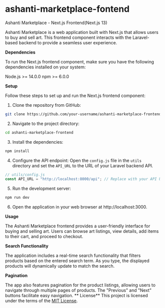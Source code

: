 # ashanti-marketplace-fontend

Ashanti Marketplace - Next.js Frontend(Next.js 13)

Ashanti Marketplace is a web application built with Next.js that allows users to buy and sell art. This frontend component interacts with the Laravel-based backend to provide a seamless user experience.

**Dependencies**

To run the Next.js frontend component, make sure you have the following dependencies installed on your system:

Node.js >= 14.0.0
npm >= 6.0.0


**Setup**


Follow these steps to set up and run the Next.js frontend component:

1. Clone the repository from GitHub:

```bash
git clone https://github.com/your-username/ashanti-marketplace-frontend.git
```

2. Navigate to the project directory:

```bash
cd ashanti-marketplace-frontend
```

3. Install the dependencies:

```bash
npm install
```

4. Configure the API endpoint:
   Open the `config.js` file in the `utils` directory and set the `API_URL` to the URL of your Laravel backend API.

```javascript
// utils/config.js
const API_URL = "http://localhost:8000/api"; // Replace with your API URL
```

5. Run the development server:

```bash
npm run dev
```

6. Open the application in your web browser at http://localhost:3000.

**Usage**

The Ashanti Marketplace frontend provides a user-friendly interface for buying and selling art. Users can browse art listings, view details, add items to their cart, and proceed to checkout.

**Search Functionality**

The application includes a real-time search functionality that filters products based on the entered search term. As you type, the displayed products will dynamically update to match the search.

**Pagination**

The app also features pagination for the product listings, allowing users to navigate through multiple pages of products. The "Previous" and "Next" buttons facilitate easy navigation.
**
License**
This project is licensed under the terms of the [MIT License](https://opensource.org/licenses/MIT).
